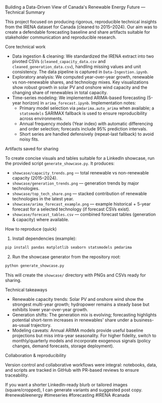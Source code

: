 Building a Data-Driven View of Canada's Renewable Energy Future — Technical Summary

This project focused on producing rigorous, reproducible technical insights from the IRENA dataset for Canada (cleaned to 2015–2024). Our aim was to create a defendable forecasting baseline and share artifacts suitable for stakeholder communication and reproducible research.

Core technical work

- Data ingestion & cleaning: We standardized the IRENA extract into two pivoted CSVs (`cleaned_capacity_data.csv` and `cleaned_generation_data.csv`), handling missing values and unit consistency. The data pipeline is captured in `Data-Ingestion.ipynb`.
- Exploratory analysis: We computed year-over-year growth, renewable vs non-renewable shares, and technology mixes. Key visualizations show robust growth in solar PV and onshore wind capacity and the changing share of renewables in total capacity.
- Time-series modeling: We implemented ARIMA-based forecasting (5-year horizon) in `arima_forecast.ipynb`. Implementation notes:
	- Primary model selection via `pmdarima.auto_arima` when available; a `statsmodels` SARIMAX fallback is used to ensure reproducibility across environments.
	- Annual frequency models (Year index) with automatic differencing and order selection; forecasts include 95% prediction intervals.
	- Short series are handled defensively (repeat-last fallback) to avoid noisy fits.

Artifacts saved for sharing

To create concise visuals and tables suitable for a LinkedIn showcase, run the provided script `generate_showcase.py`. It produces:

- `showcase/capacity_trends.png` — total renewable vs non-renewable capacity (2015–2024).
- `showcase/generation_trends.png` — generation trends by major technologies.
- `showcase/top_tech_share.png` — stacked contribution of renewable technologies in the latest year.
- `showcase/arima_forecast_example.png` — example historical + 5-year forecast for a selected technology (if forecast CSVs exist).
- `showcase/forecast_tables.csv` — combined forecast tables (generation & capacity) where available.

How to reproduce (quick)

1. Install dependencies (example):

```bash
pip install pandas matplotlib seaborn statsmodels pmdarima
```

2. Run the showcase generator from the repository root:

```bash
python generate_showcase.py
```

This will create the `showcase/` directory with PNGs and CSVs ready for sharing.

Technical takeaways

- Renewable capacity trends: Solar PV and onshore wind show the strongest multi-year growth; hydropower remains a steady base but exhibits lower year-over-year growth.
- Generation shifts: The generation mix is evolving; forecasting highlights potential short-term increases in renewables' share under a business-as-usual trajectory.
- Modeling caveats: Annual ARIMA models provide useful baseline projections but miss intra-year seasonality. For higher fidelity, switch to monthly/quarterly models and incorporate exogenous signals (policy changes, demand forecasts, storage deployment).

Collaboration & reproducibility

Version control and collaborative workflows were integral: notebooks, data, and scripts are tracked in GitHub with PR-based reviews to ensure traceability.

If you want a shorter LinkedIn-ready blurb or tailored images (square/cropped), I can generate variants and suggested post copy. #renewableenergy #timeseries #forecasting #IRENA #canada
